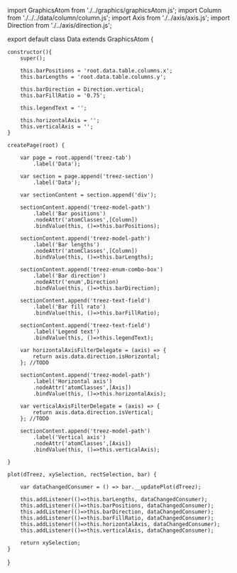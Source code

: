 import GraphicsAtom from './../graphics/graphicsAtom.js';
import Column from './../../data/column/column.js';
import Axis from './../axis/axis.js';
import Direction from './../axis/direction.js';

export default class Data extends GraphicsAtom {
	
	constructor(){
		super();
		
		this.barPositions = 'root.data.table.columns.x';	
		this.barLengths = 'root.data.table.columns.y';	
		
		this.barDirection = Direction.vertical;	
		this.barFillRatio = '0.75';	
		
		this.legendText = '';	
		
		this.horizontalAxis = '';	
		this.verticalAxis = '';
	}

	createPage(root) {

		var page = root.append('treez-tab')
			.label('Data');
	
		var section = page.append('treez-section')
			.label('Data');	
		
		var sectionContent = section.append('div');

		sectionContent.append('treez-model-path')
			.label('Bar positions')
			.nodeAttr('atomClasses',[Column])
			.bindValue(this, ()=>this.barPositions);
		
		sectionContent.append('treez-model-path')
			.label('Bar lengths')
			.nodeAttr('atomClasses',[Column])
			.bindValue(this, ()=>this.barLengths);
		
		sectionContent.append('treez-enum-combo-box')
			.label('Bar direction')
			.nodeAttr('enum',Direction)
			.bindValue(this, ()=>this.barDirection);

		sectionContent.append('treez-text-field')
			.label('Bar fill rato')			
			.bindValue(this, ()=>this.barFillRatio);
		
		sectionContent.append('treez-text-field')
			.label('Legend text')			
			.bindValue(this, ()=>this.legendText);
	
		var horizontalAxisFilterDelegate = (axis) => {
			return axis.data.direction.isHorizontal;
		}; //TODO
		
		sectionContent.append('treez-model-path')
			.label('Horizontal axis')
			.nodeAttr('atomClasses',[Axis])
			.bindValue(this, ()=>this.horizontalAxis);
		
		var verticalAxisFilterDelegate = (axis) => {
			return axis.data.direction.isVertical;
		}; //TODO
		
		sectionContent.append('treez-model-path')
			.label('Vertical axis')
			.nodeAttr('atomClasses',[Axis])
			.bindValue(this, ()=>this.verticalAxis);		

	}

	plot(dTreez, xySelection, rectSelection, bar) {

		var dataChangedConsumer = () => bar.__updatePlot(dTreez);
		
		this.addListener(()=>this.barLengths, dataChangedConsumer);
		this.addListener(()=>this.barPositions, dataChangedConsumer);
		this.addListener(()=>this.barDirection, dataChangedConsumer);
		this.addListener(()=>this.barFillRatio, dataChangedConsumer);
		this.addListener(()=>this.horizontalAxis, dataChangedConsumer);
		this.addListener(()=>this.verticalAxis, dataChangedConsumer);		

		return xySelection;
	}	

}
